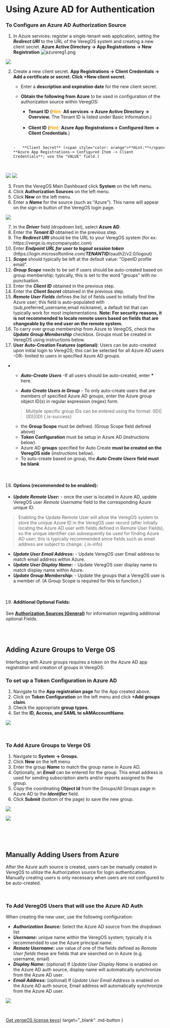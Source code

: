 

# Using Azure AD for Authentication

### To Configure an Azure AD Authorization Source

1.  In Azure services: register a single-tenant web application, setting the ***Redirect URI*** to the URL of the VeregOS system and creating a new client secret. **Azure Active Directory -> App Registrations -> New Registration**
![azurereg1.png](/public/userguide-sshots/azurereg1.png)

![](/public/userguide-sshots/azurereg2.png)

2.  Create a new client secret. **App Registrations -> Client Credentials -> Add a certificate or secret. Click +New client secret.**
    -   Enter a **description and expiration date** for the new client secret.
    -   **Obtain the following from Azure** to be used in configuration of the authorization source within VeregOS:
    
        -   **Tenant ID**  (<span style="color: orange">**Hint:**</span>  **All services -> Azure Active Directory -> Overview.** The Tenant ID is listed under Basic Information.)
        
        <br>

 		-   **Client ID**   (<span style="color: orange">**Hint:**</span>  **Azure App Registrations-> Configured Item -> Client Credentials**.)
    <br>
    
    	-   **Client Secret** (<span style="color: orange">**Hint:**</span>  **Azure App Registrations-> Configured Item -> Client Credentials**; use the "VALUE" field.)
    <br>

![](/public/userguide-sshots/azureclientsecretadd.png)
![](/public/userguide-sshots/azureclientsecret2.png)


3.  From the VeregOS Main Dashboard click **System** on the left menu.
2.  Click **Authorization Sources** on the left menu.
3.  Click **New** on the left menu.
4.  Enter a ***Name*** for the source (such as "Azure"). This name will appear on the sign-in button of the VeregOS login page.

![](/public/userguide-sshots/azureauthform.png)

7.  In the ***Driver*** field (dropdown list), select **Azure AD**.
6.  Enter the ***Tenant ID*** obtained in the previous step.
7.  The ***Redirect URI*** should be the URL to your VeregOS system 
(for ex: https:/[]()/verge.io.mycompanyabc.com)
8.  Enter ***Endpoint URL for user to logout session token*** 
(https:/[]()/login.microsoftonline.com/***TENANTID***/oauth2/v2.0/logout)
9.  ***Scope*** should typically be left at the default value: "OpenID profile email".
10.  ***Group Scope*** needs to be set if users should be auto-created based on group membership; typically, this is set to the word "groups" with no punctuation.
11.  Enter the ***Client ID*** obtained in the previous step.
12.  Enter the ***Client Secret*** obtained in the previous step.
13.  ***Remote User Fields*** defines the list of fields used to initially find the Azure user; this field is auto-populated with (sub,preferred\_username,email nickname), a default list that can typically work for most implementations. **Note: For security reasons, it is not recommended to locate remote users based on fields that are changeable by the end user on the remote system.**
14.  To carry over group membership from Azure to VeregOS, check the ***Update Group Membership*** checkbox. Groups must be created in VeregOS using instructions below.
15.  **User Auto-Creation Features (optional)**: 
Users can be auto-created upon initial login to VeregOS; this can be selected for all Azure AD users -OR- limited to users in specified Azure AD groups.

-  
  -   ***Auto-Create Users*** -If all users should be auto-created, enter **\*** here.
    
  -   ***Auto Create Users in Group*** - To only auto-create users that are members of specified Azure AD groups, enter the Azure group object ID(s) in regular expression (regex) form. 
  > Multiple specific group IDs can be entered using the format: (ID)|(ID)|(ID) {.is-success}

 	-   the **Group Scope** must be defined. (Group Scope field defined above)
 	-   **Token Configuration** must be setup in Azure AD (instructions below).
 	-   Azure AD **groups** specified for Auto Create **must be created on the VeregOS side** (instructions below).
	 -   To auto-create based on group, the ***Auto Create Users*** **field must be blank**

<br>

18. #### Options (recommended to be enabled):

- ***Update Remote User:*** \- once the user is located in Azure AD, update VeregOS user *Remote Username* field to the corresponding Azure unique ID.

> Enabling the Update Remote User will allow the VeregOS system to store the unique Azure ID in the VeregOS user record (after initially locating the Azure AD user with fields defined in Remote User Fields), so the unique identifier can subsequently be used for finding Azure AD user; this is typically recommended since fields such as email address are subject to change. {.is-info}

-   ***Update User Email Address:*** \- Update VeregOS user Email address to match email address within Azure.
-   ***Update User Display Name:*** \- Update VeregOS user display name to match display name within Azure.
-   ***Update Group Membership:*** \- Update the groups that a VeregOS user is a member of. (A Group Scope is required for this to function.)


<br>

19. #### Additional Optional Fields:


See  [**Authorization Sources (General)**](/product-guide/AuthSources-General) for information regarding additional optional Fields.


<br>
<br>

## Adding Azure Groups to Verge OS

Interfacing with Azure groups requires a token on the Azure AD app registration and creation of groups in VeregOS:
<br>


### To set up a Token Configuration in Azure AD

1.  Navigate to the **App registration page** for the App created above.
2.  Click on **Token Configuration** on the left menu and click **+Add groups claim**.
3.  Check the appropriate **group types**.
4.  Set the **ID, Access, and SAML to sAMAccountName**.

![](/public/userguide-sshots/azure-editgroupsclaim.png)

<br>

### To Add Azure Groups to Verge OS

1.  Navigate to **System -> Groups.**
2.  Click **New** on the left menu.
3.  Enter the group ***Name*** to match the group name in Azure AD.
4.  Optionally, an ***Email*** can be entered for the group. This email address is used for sending subscription alerts and/or reports assigned to the group.
5.  Copy the coordinating **Object Id** from the Groups/All Groups page in Azure AD to the ***Identifier*** field.
6.  Click **Submit** (bottom of the page) to save the new group.

![](/public/userguide-sshots/azure-groupspage.png)

![](/public/userguide-sshots/azure-creategroup.png)


<br>
<br>
<br>

## Manually Adding Users from Azure

After the Azure auth source is created, users can be manually created in VeregOS to utilize the Authorization source for login authentication. Manually creating users is only necessary when users are not configured to be auto-created.

<br>

### To Add VeregOS Users that will use the Azure AD Auth

When creating the new user, use the following configuration:

-   ***Authorization Source:*** Select the Azure AD source from the dropdown list
-   ***Username:*** unique name within the VeregOS system; typically it is recommended to use the Azure principal name.
-   ***Remote Username:*** use value of one of the fields defined as *Remote User fields* these are fields that are searched on in Azure (e.g. username, email)
-   ***Display Name:*** (optional) If *Update User Display Name* is enabled on the Azure AD auth source, display name will automatically synchronize from the Azure AD user.
-   ***Email Address:*** (optional) If *Update User Email Address* is enabled on the Azure AD auth source, Email address will automatically synchronize from the Azure AD user.

![](/public/userguide-sshots/azure-newuser.png)

<br>

[Get vergeOS license keys](https://www.verge.io/test-drive){ target="_blank" .md-button }